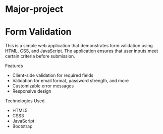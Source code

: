 # Major-project
# Form Validation
This is a simple web application that demonstrates form validation using HTML, CSS, and JavaScript. The application ensures that user inputs meet certain criteria before submission.

Features
* Client-side validation for required fields
* Validation for email format, password strength, and more
* Customizable error messages
* Responsive design

Technologies Used
* HTML5
* CSS3
* JavaScript
* Bootstrap

